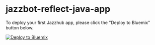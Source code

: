 # jazzbot-reflect-java-app

To deploy your first Jazzhub app, please click the "Deploy to Bluemix" button below.

[![Deploy to Bluemix](https://bluemix.net/deploy/button.png)](https://bluemix.net/deploy?repository=https://github.com/snippet-java/jazzbot-reflect-java-app)